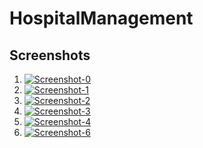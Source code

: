 # HospitalManagement
## Screenshots

1. [![Screenshot-0](https://i.ibb.co/8K0fpNL/Screenshot-0.png)](https://ibb.co/SsPM854)
2. [![Screenshot-1](https://i.ibb.co/Mkk7TPv/Screenshot-1.png)](https://ibb.co/v44k5LF)
3. [![Screenshot-2](https://i.ibb.co/mT8282T/Screenshot-2.png)](https://ibb.co/7C4Z4ZC)
4. [![Screenshot-3](https://i.ibb.co/s1dqQK6/Screenshot-3.png)](https://ibb.co/YdFh8cy)
5. [![Screenshot-4](https://i.ibb.co/TRHPL16/Screenshot-4.png)](https://ibb.co/Qn6YdkL)
6. [![Screenshot-6](https://i.ibb.co/pvCwTj4/Screenshot-6.png)](https://ibb.co/bgpmV5N)
